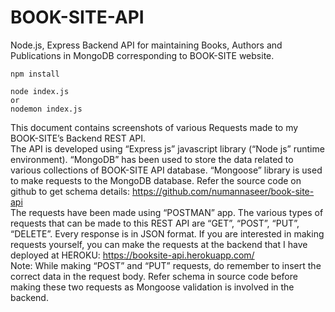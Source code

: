# BOOK-SITE-API
Node.js, Express Backend API for maintaining Books, Authors and Publications in MongoDB corresponding to BOOK-SITE website.


```
npm install

node index.js 
or
nodemon index.js
```
This document contains screenshots of various Requests made to my BOOK-SITE’s Backend REST API.  
The API is developed using “Express js” javascript library  (“Node js” runtime environment). 
“MongoDB”  has been used to store the data related to various collections of BOOK-SITE API database. 
“Mongoose” library is used to make requests to the MongoDB database. 
Refer the source code on github to get schema details: https://github.com/numannaseer/book-site-api  
The requests have been made using “POSTMAN” app. 
The various types of requests that can be made to this REST API are “GET”, “POST”, “PUT”, “DELETE”. 
Every response is in JSON format.
If you are interested in making requests yourself, you can make the requests at the backend that I have deployed at HEROKU:  https://booksite-api.herokuapp.com/  
Note: While making “POST” and “PUT” requests, do remember to insert the correct data in the request body. Refer schema in source code before making these two requests as Mongoose validation is involved in the backend.
